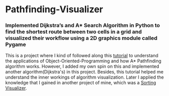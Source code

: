 # Pathfinding-Visualizer

### Implemented Dijkstra’s and A\* Search Algorithm in Python to find the shortest route between two cells in a grid and visualized their workflow using a 2D graphics module called Pygame

This is a project where I kind of followed along this [tutorial](https://www.youtube.com/watch?v=JtiK0DOeI4A&t=869s&ab_channel=TechWithTim) to understand the applications of Object-Oriented-Programming and how A\* Pathfinding algorithm works. However, I added my own spin on this and implemented another algorithm(Dijkstra's) in this project. Besides, this tutorial helped me understand the inner workings of algorithm visualization. Later I applied the knowledge that I gained in another project of mine, which was a [Sorting Visualizer](https://github.com/ShowmickKar/Sorting-Visualizer).

